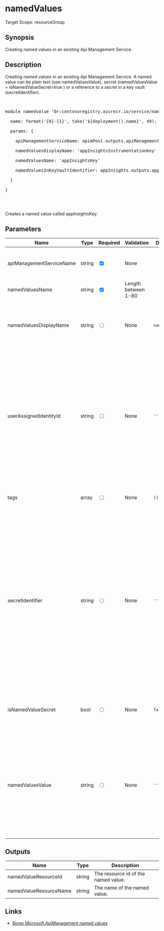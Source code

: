 ﻿# namedValues

Target Scope: resourceGroup

## Synopsis
Creating named values in an existing Api Management Service.

## Description
Creating named values in an existing Api Management Service. A named value can be plain text (use namedValuesValue), secret (namedValuesValue + IsNamedValueSecret=true ) or a reference to a secret in a key vault (secretIdentifier).<br>
<pre><br>
module namedvalue 'br:contosoregistry.azurecr.io/service/namedvalues.bicep' = {<br>
  name: format('{0}-{1}', take('${deployment().name}', 49), 'appInsightsKey')<br>
  params: {<br>
    apiManagementServiceName: apimPost.outputs.apiManagementServiceName<br>
    namedValuesDisplayName: 'appInsightsInstrumentationKey'<br>
    namedValuesName: 'appInsightsKey'<br>
    namedValuesInKeyVaultIdentifier: appInsights.outputs.appInsightsInstrumentationKey<br>
  }<br>
}<br>
</pre><br>
<p>Creates a named value called appInsightsKey.</p>

## Parameters
| Name | Type | Required | Validation | Default value | Description |
| -- |  -- | -- | -- | -- | -- |
| apiManagementServiceName | string | <input type="checkbox" checked> | None | <pre></pre> | The name of the existing API Management service instance. |
| namedValuesName | string | <input type="checkbox" checked> | Length between 1-80 | <pre></pre> | The resource name for this named value. |
| namedValuesDisplayName | string | <input type="checkbox"> | None | <pre>namedValuesName</pre> | The display name of the NamedValue. It may contain only letters, digits, periods, dashes and underscores |
| userAssignedIdentityId | string | <input type="checkbox"> | None | <pre>''</pre> | The resource id of a user assigned managed identity when used. This identity can be used to access a secret in a keyvault.<br>If it is not provided, the system assigned identity will be used. This also requires API Management service to be configured with aka.ms/apimmsi. |
| tags | array | <input type="checkbox"> | None | <pre>[]</pre> | The tags to apply to this resource. Consists of one or more strings. |
| secretIdentifier | string | <input type="checkbox"> | None | <pre>''</pre> | Key vault secret identifier of the secret. <br>Providing a versioned secret will prevent auto-refresh. If you enter a key vault secret identifier yourself, ensure that it doesn't have version information. <br>Otherwise, the secret won't rotate automatically in API Management after an update in the key vault.<br>This also requires API Management service to be configured with aka.ms/apimmsi |
| isNamedValueSecret | bool | <input type="checkbox"> | None | <pre>false</pre> | Determines whether the value is a secret and should be encrypted or not. Default value is false. |
| namedValuesValue | string | <input type="checkbox"> | None | <pre>''</pre> | Value of the NamedValue. Can contain policy expressions. When used it may not be empty or consist only of whitespace. This property will not be filled on GET operations! Use listSecrets POST request to get the value. |

## Outputs
| Name | Type | Description |
| -- |  -- | -- |
| namedValueResourceId | string | The resource id of the named value. |
| namedValueResourceName | string | The name of the named value. |

## Links
- [Bicep Microsoft.ApiManagement named values](https://learn.microsoft.com/en-us/azure/templates/microsoft.apimanagement/service/namedvalues?pivots=deployment-language-bicep)
